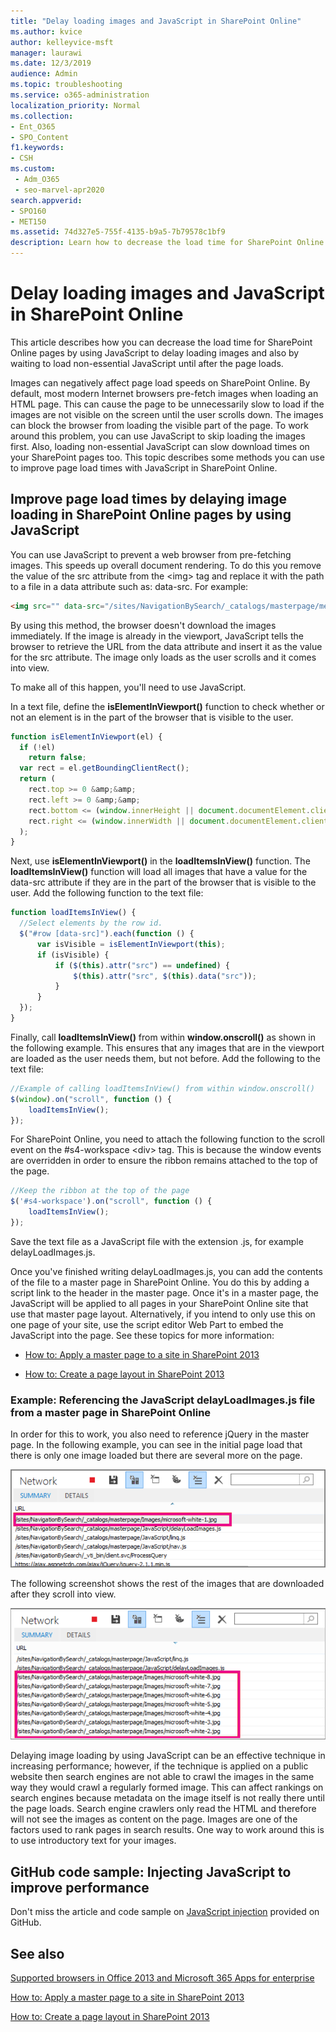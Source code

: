 ```yaml
---
title: "Delay loading images and JavaScript in SharePoint Online"
ms.author: kvice
author: kelleyvice-msft
manager: laurawi
ms.date: 12/3/2019
audience: Admin
ms.topic: troubleshooting
ms.service: o365-administration
localization_priority: Normal
ms.collection: 
- Ent_O365
- SPO_Content
f1.keywords:
- CSH
ms.custom: 
 - Adm_O365
 - seo-marvel-apr2020
search.appverid: 
- SPO160
- MET150
ms.assetid: 74d327e5-755f-4135-b9a5-7b79578c1bf9
description: Learn how to decrease the load time for SharePoint Online pages by using JavaScript to delay loading images and non-essential JavaScript.
---
```


# Delay loading images and JavaScript in SharePoint Online

This article describes how you can decrease the load time for SharePoint Online pages by using JavaScript to delay loading images and also by waiting to load non-essential JavaScript until after the page loads.
  
Images can negatively affect page load speeds on SharePoint Online. By default, most modern Internet browsers pre-fetch images when loading an HTML page. This can cause the page to be unnecessarily slow to load if the images are not visible on the screen until the user scrolls down. The images can block the browser from loading the visible part of the page. To work around this problem, you can use JavaScript to skip loading the images first. Also, loading non-essential JavaScript can slow download times on your SharePoint pages too. This topic describes some methods you can use to improve page load times with JavaScript in SharePoint Online.
  
## Improve page load times by delaying image loading in SharePoint Online pages by using JavaScript

You can use JavaScript to prevent a web browser from pre-fetching images. This speeds up overall document rendering. To do this you remove the value of the src attribute from the \<img\> tag and replace it with the path to a file in a data attribute such as: data-src. For example:
  
```html
<img src="" data-src="/sites/NavigationBySearch/_catalogs/masterpage/media/microsoft-white-8.jpg" />
```

By using this method, the browser doesn't download the images immediately. If the image is already in the viewport, JavaScript tells the browser to retrieve the URL from the data attribute and insert it as the value for the src attribute. The image only loads as the user scrolls and it comes into view.
  
To make all of this happen, you'll need to use JavaScript.
  
In a text file, define the **isElementInViewport()** function to check whether or not an element is in the part of the browser that is visible to the user.
  
```javascript
function isElementInViewport(el) {
  if (!el)
    return false;
  var rect = el.getBoundingClientRect();
  return (
    rect.top >= 0 &amp;&amp;
    rect.left >= 0 &amp;&amp;
    rect.bottom <= (window.innerHeight || document.documentElement.clientHeight) &amp;&amp;
    rect.right <= (window.innerWidth || document.documentElement.clientWidth)
  );
}
```

Next, use **isElementInViewport()** in the **loadItemsInView()** function. The **loadItemsInView()** function will load all images that have a value for the data-src attribute if they are in the part of the browser that is visible to the user. Add the following function to the text file:
  
```javascript
function loadItemsInView() {
  //Select elements by the row id.
  $("#row [data-src]").each(function () {
      var isVisible = isElementInViewport(this);
      if (isVisible) {
          if ($(this).attr("src") == undefined) {
              $(this).attr("src", $(this).data("src"));
          }
      }
  });
}
```

Finally, call **loadItemsInView()** from within **window.onscroll()** as shown in the following example. This ensures that any images that are in the viewport are loaded as the user needs them, but not before. Add the following to the text file:
  
```javascript
//Example of calling loadItemsInView() from within window.onscroll()
$(window).on("scroll", function () {
    loadItemsInView();
});

```

For SharePoint Online, you need to attach the following function to the scroll event on the #s4-workspace \<div\> tag. This is because the window events are overridden in order to ensure the ribbon remains attached to the top of the page.
  
```javascript
//Keep the ribbon at the top of the page
$('#s4-workspace').on("scroll", function () {
    loadItemsInView();
});
```

Save the text file as a JavaScript file with the extension .js, for example delayLoadImages.js.
  
Once you've finished writing delayLoadImages.js, you can add the contents of the file to a master page in SharePoint Online. You do this by adding a script link to the header in the master page. Once it's in a master page, the JavaScript will be applied to all pages in your SharePoint Online site that use that master page layout. Alternatively, if you intend to only use this on one page of your site, use the script editor Web Part to embed the JavaScript into the page. See these topics for more information:
  
- [How to: Apply a master page to a site in SharePoint 2013](/sharepoint/dev/general-development/how-to-apply-a-master-page-to-a-site-in-sharepoint)

- [How to: Create a page layout in SharePoint 2013](/sharepoint/dev/general-development/how-to-create-a-page-layout-in-sharepoint)

### Example: Referencing the JavaScript delayLoadImages.js file from a master page in SharePoint Online
  
In order for this to work, you also need to reference jQuery in the master page. In the following example, you can see in the initial page load that there is only one image loaded but there are several more on the page.
  
![Screenshot showing one image loaded on page.](../media/3d177ddb-67e5-43a7-b327-c9f9566ca937.png)
  
The following screenshot shows the rest of the images that are downloaded after they scroll into view.
  
![Screenshot showing several images loaded on page.](../media/95eb2b14-f6a1-4eac-a5cb-96097e49514c.png)
  
Delaying image loading by using JavaScript can be an effective technique in increasing performance; however, if the technique is applied on a public website then search engines are not able to crawl the images in the same way they would crawl a regularly formed image. This can affect rankings on search engines because metadata on the image itself is not really there until the page loads. Search engine crawlers only read the HTML and therefore will not see the images as content on the page. Images are one of the factors used to rank pages in search results. One way to work around this is to use introductory text for your images.
  
## GitHub code sample: Injecting JavaScript to improve performance

Don't miss the article and code sample on [JavaScript injection](https://go.microsoft.com/fwlink/p/?LinkId=524759) provided on GitHub.
  
## See also

[Supported browsers in Office 2013 and Microsoft 365 Apps for enterprise](https://support.office.com/article/57342811-0dc4-4316-b773-20082ced8a82)
  
[How to: Apply a master page to a site in SharePoint 2013](/sharepoint/dev/general-development/how-to-apply-a-master-page-to-a-site-in-sharepoint)
  
[How to: Create a page layout in SharePoint 2013](/sharepoint/dev/general-development/how-to-create-a-page-layout-in-sharepoint)